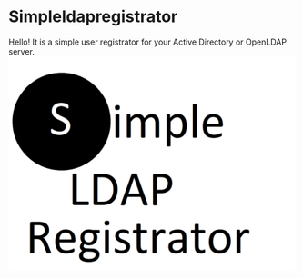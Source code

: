 # Simpleldapregistrator
Hello! It is a simple user registrator for your Active Directory or OpenLDAP server.
![alt text](https://github.com/urukanich/Simpleldapregistrator/blob/master/img/logo.png)
<meta name="google-site-verification" content="UbSYFoDGdhvwfiwcCnOsP2X6EJlyHOS1qm13tqAjVe0" />
